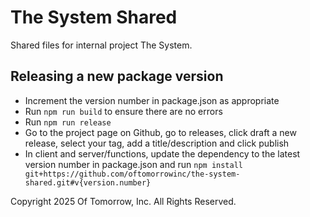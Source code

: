 # The System Shared
Shared files for internal project The System.


## Releasing a new package version
- Increment the version number in package.json as appropriate
- Run `npm run build` to ensure there are no errors
- Run `npm run release`
- Go to the project page on Github, go to releases, click draft a new release, select your tag, add a title/description and click publish
- In client and server/functions, update the dependency to the latest version number in package.json and run `npm install git+https://github.com/oftomorrowinc/the-system-shared.git#v{version.number}`


Copyright 2025 Of Tomorrow, Inc. All Rights Reserved.